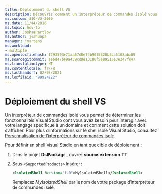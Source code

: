 ```yaml
---
title: Déploiement du shell VS
description: Découvrez comment un interpréteur de commandes isolé vous permet de déterminer les fonctionnalités Visual Studio dont vous avez besoin pour interagir avec votre DSL et comment cette solution doit s’afficher.
ms.custom: SEO-VS-2020
ms.date: 11/04/2016
ms.topic: how-to
author: JoshuaPartlow
ms.author: joshuapa
manager: jmartens
ms.workload:
- multiple
ms.openlocfilehash: 1293593e71aa57d8e74b9035320b3da5108aba09
ms.sourcegitcommit: ae6d47b09a439cd0e13180f5e89510e3e347fd47
ms.translationtype: MT
ms.contentlocale: fr-FR
ms.lasthandoff: 02/08/2021
ms.locfileid: "99924222"
---
```

# <a name="vs-shell-deployment"></a>Déploiement du shell VS

Un interpréteur de commandes isolé vous permet de déterminer les fonctionnalités Visual Studio dont vous avez besoin pour interagir avec votre langage spécifique à un domaine et comment cette solution doit s’afficher. Pour plus d’informations sur le shell isolé Visual Studio, consultez [Personnalisation de l’interpréteur de commandes isolé](https://visualstudio.microsoft.com/vs/older-downloads/isolated-shell/).

Pour définir un shell Visual Studio en tant que cible de déploiement :

1. Dans le projet **DslPackage** , ouvrez **source.extension.TT**.

2. Sous `<SupportedProducts>` Insérer :

   ```xml
   <IsolatedShell Version="1.0">MyIsolatedShell</IsolatedShell>
   ```

   Remplacez *MyIsolatedShell* par le nom de votre package d’interpréteur de commandes isolé.